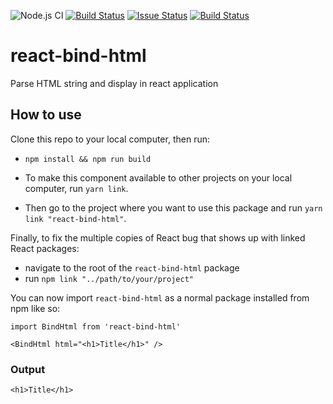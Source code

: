 ![Node.js CI](https://github.com/msenyoo/react-bind-html/workflows/Node.js%20CI/badge.svg) [![Build Status](https://travis-ci.org/msenyoo/react-bind-html.svg?branch=master)](https://travis-ci.org/msenyoo/react-bind-html.svg?branch=master) [![Issue Status](https://img.shields.io/github/issues/msenyoo/react-bind-html)](https://github.com/msenyoo/react-bind-html/issues) [![Build Status](https://img.shields.io/github/license/msenyoo/react-bind-html)](https://github.com/msenyoo/react-bind-html/blob/main/LICENSE)

# react-bind-html

Parse HTML string and display in react application

## How to use

Clone this repo to your local computer, then run:

- `npm install && npm run build`

- To make this component available to other projects on your local computer, run `yarn link`.
- Then go to the project where you want to use this package and run `yarn link "react-bind-html"`.

Finally, to fix the multiple copies of React bug that shows up with linked React packages:

- navigate to the root of the `react-bind-html` package
- run `npm link "../path/to/your/project"`

You can now import `react-bind-html` as a normal package installed from npm like so:

```
import BindHtml from 'react-bind-html'

<BindHtml html="<h1>Title</h1>" />
```

### Output

```
<h1>Title</h1>
```
